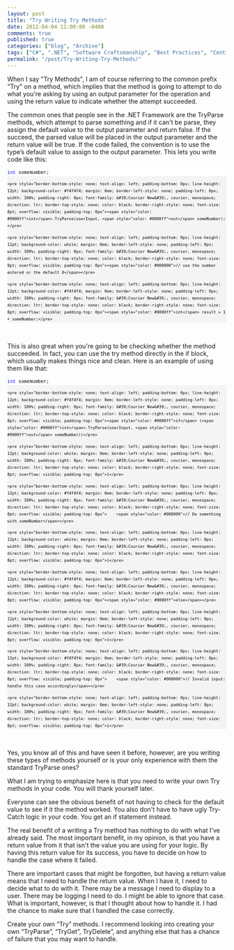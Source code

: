 ```yaml
---
layout: post
title: "Try Writing Try Methods"
date: 2012-04-04 11:00:00 -0400
comments: true
published: true
categories: ["blog", "Archive"]
tags: ["C#", ".NET", "Software Craftsmanship", "Best Practices", "Continuous Improvement"]
permalink: "/post/Try-Writing-Try-Methods/"
---
```

<!-- more -->



<p>When I say &quot;Try Methods&quot;, I am of course referring to the common prefix &quot;Try&quot; on a method, which implies that the method is going to attempt to do what you're asking by using an output parameter for the operation and using the return value to indicate whether the attempt succeeded.</p>  <p>The common ones that people see in the .NET Framework are the TryParse methods, which attempt to parse something and if it can't be parse, they assign the default value to the output parameter and return false. If the succeed, the parsed value will be placed in the output parameter and the return value will be true. If the code failed, the convention is to use the type’s default value to assign to the output parameter. This lets you write code like this:</p>  <div id="codeSnippetWrapper">   <div style="border-bottom-style: none; text-align: left; padding-bottom: 0px; line-height: 12pt; background-color: #f4f4f4; border-left-style: none; padding-left: 0px; width: 100%; padding-right: 0px; font-family: &#39;Courier New&#39;, courier, monospace; direction: ltr; border-top-style: none; color: black; border-right-style: none; font-size: 8pt; overflow: visible; padding-top: 0px" id="codeSnippet">     <pre style="border-bottom-style: none; text-align: left; padding-bottom: 0px; line-height: 12pt; background-color: white; margin: 0em; border-left-style: none; padding-left: 0px; width: 100%; padding-right: 0px; font-family: &#39;Courier New&#39;, courier, monospace; direction: ltr; border-top-style: none; color: black; border-right-style: none; font-size: 8pt; overflow: visible; padding-top: 0px"><span style="color: #0000ff">int</span> someNumber;</pre>
<!--CRLF-->

    <pre style="border-bottom-style: none; text-align: left; padding-bottom: 0px; line-height: 12pt; background-color: #f4f4f4; margin: 0em; border-left-style: none; padding-left: 0px; width: 100%; padding-right: 0px; font-family: &#39;Courier New&#39;, courier, monospace; direction: ltr; border-top-style: none; color: black; border-right-style: none; font-size: 8pt; overflow: visible; padding-top: 0px"><span style="color: #0000ff">int</span>.TryParse(userInput, <span style="color: #0000ff">out</span> someNumber);</pre>
<!--CRLF-->

    <pre style="border-bottom-style: none; text-align: left; padding-bottom: 0px; line-height: 12pt; background-color: white; margin: 0em; border-left-style: none; padding-left: 0px; width: 100%; padding-right: 0px; font-family: &#39;Courier New&#39;, courier, monospace; direction: ltr; border-top-style: none; color: black; border-right-style: none; font-size: 8pt; overflow: visible; padding-top: 0px"><span style="color: #008000">// use the number entered or the default 0</span></pre>
<!--CRLF-->

    <pre style="border-bottom-style: none; text-align: left; padding-bottom: 0px; line-height: 12pt; background-color: #f4f4f4; margin: 0em; border-left-style: none; padding-left: 0px; width: 100%; padding-right: 0px; font-family: &#39;Courier New&#39;, courier, monospace; direction: ltr; border-top-style: none; color: black; border-right-style: none; font-size: 8pt; overflow: visible; padding-top: 0px"><span style="color: #0000ff">int</span> result = 1 + someNumber;</pre>
<!--CRLF--></div>
</div>

<p>&#160;</p>

<p>This is also great when you're going to be checking whether the method succeeded. In fact, you can use the try method directly in the if block, which usually makes things nice and clean. Here is an example of using them like that:</p>

<div id="codeSnippetWrapper">
  <div style="border-bottom-style: none; text-align: left; padding-bottom: 0px; line-height: 12pt; background-color: #f4f4f4; border-left-style: none; padding-left: 0px; width: 100%; padding-right: 0px; font-family: &#39;Courier New&#39;, courier, monospace; direction: ltr; border-top-style: none; color: black; border-right-style: none; font-size: 8pt; overflow: visible; padding-top: 0px" id="codeSnippet">
    <pre style="border-bottom-style: none; text-align: left; padding-bottom: 0px; line-height: 12pt; background-color: white; margin: 0em; border-left-style: none; padding-left: 0px; width: 100%; padding-right: 0px; font-family: &#39;Courier New&#39;, courier, monospace; direction: ltr; border-top-style: none; color: black; border-right-style: none; font-size: 8pt; overflow: visible; padding-top: 0px"><span style="color: #0000ff">int</span> someNumber;</pre>
<!--CRLF-->

    <pre style="border-bottom-style: none; text-align: left; padding-bottom: 0px; line-height: 12pt; background-color: #f4f4f4; margin: 0em; border-left-style: none; padding-left: 0px; width: 100%; padding-right: 0px; font-family: &#39;Courier New&#39;, courier, monospace; direction: ltr; border-top-style: none; color: black; border-right-style: none; font-size: 8pt; overflow: visible; padding-top: 0px"><span style="color: #0000ff">if</span> (<span style="color: #0000ff">int</span>.TryParse(userInput, <span style="color: #0000ff">out</span> someNumber))</pre>
<!--CRLF-->

    <pre style="border-bottom-style: none; text-align: left; padding-bottom: 0px; line-height: 12pt; background-color: white; margin: 0em; border-left-style: none; padding-left: 0px; width: 100%; padding-right: 0px; font-family: &#39;Courier New&#39;, courier, monospace; direction: ltr; border-top-style: none; color: black; border-right-style: none; font-size: 8pt; overflow: visible; padding-top: 0px">{</pre>
<!--CRLF-->

    <pre style="border-bottom-style: none; text-align: left; padding-bottom: 0px; line-height: 12pt; background-color: #f4f4f4; margin: 0em; border-left-style: none; padding-left: 0px; width: 100%; padding-right: 0px; font-family: &#39;Courier New&#39;, courier, monospace; direction: ltr; border-top-style: none; color: black; border-right-style: none; font-size: 8pt; overflow: visible; padding-top: 0px">    <span style="color: #008000">// Do something with someNumber</span></pre>
<!--CRLF-->

    <pre style="border-bottom-style: none; text-align: left; padding-bottom: 0px; line-height: 12pt; background-color: white; margin: 0em; border-left-style: none; padding-left: 0px; width: 100%; padding-right: 0px; font-family: &#39;Courier New&#39;, courier, monospace; direction: ltr; border-top-style: none; color: black; border-right-style: none; font-size: 8pt; overflow: visible; padding-top: 0px">}</pre>
<!--CRLF-->

    <pre style="border-bottom-style: none; text-align: left; padding-bottom: 0px; line-height: 12pt; background-color: #f4f4f4; margin: 0em; border-left-style: none; padding-left: 0px; width: 100%; padding-right: 0px; font-family: &#39;Courier New&#39;, courier, monospace; direction: ltr; border-top-style: none; color: black; border-right-style: none; font-size: 8pt; overflow: visible; padding-top: 0px"><span style="color: #0000ff">else</span></pre>
<!--CRLF-->

    <pre style="border-bottom-style: none; text-align: left; padding-bottom: 0px; line-height: 12pt; background-color: white; margin: 0em; border-left-style: none; padding-left: 0px; width: 100%; padding-right: 0px; font-family: &#39;Courier New&#39;, courier, monospace; direction: ltr; border-top-style: none; color: black; border-right-style: none; font-size: 8pt; overflow: visible; padding-top: 0px">{</pre>
<!--CRLF-->

    <pre style="border-bottom-style: none; text-align: left; padding-bottom: 0px; line-height: 12pt; background-color: #f4f4f4; margin: 0em; border-left-style: none; padding-left: 0px; width: 100%; padding-right: 0px; font-family: &#39;Courier New&#39;, courier, monospace; direction: ltr; border-top-style: none; color: black; border-right-style: none; font-size: 8pt; overflow: visible; padding-top: 0px">    <span style="color: #008000">// Invalid input: handle this case accordingly</span></pre>
<!--CRLF-->

    <pre style="border-bottom-style: none; text-align: left; padding-bottom: 0px; line-height: 12pt; background-color: white; margin: 0em; border-left-style: none; padding-left: 0px; width: 100%; padding-right: 0px; font-family: &#39;Courier New&#39;, courier, monospace; direction: ltr; border-top-style: none; color: black; border-right-style: none; font-size: 8pt; overflow: visible; padding-top: 0px">}</pre>
<!--CRLF--></div>
</div>

<p>&#160;</p>

<p>Yes, you know all of this and have seen it before, however, are you writing these types of methods yourself or is your only experience with them the standard TryParse ones?</p>

<p>What I am trying to emphasize here is that you need to write your own Try methods in your code. You will thank yourself later. </p>

<p>Everyone can see the obvious benefit of not having to check for the default value to see if it the method worked. You also don't have to have ugly Try-Catch logic in your code. You get an if statement instead.</p>

<p>The real benefit of a writing a Try method has nothing to do with what I've already said. The most important benefit, in my opinion, is that you have a return value from it that isn't the value you are using for your logic. By having this return value for its success, you have to decide on how to handle the case where it failed. </p>

<p>There are important cases that might be forgotten, but having a return value means that I need to handle the return value. When I have it, I need to decide what to do with it. There may be a message I need to display to a user. There may be logging I need to do. I might be able to ignore that case. What is important, however, is that I thought about how to handle it. I had the chance to make sure that I handled the case correctly.</p>

<p>Create your own “Try” methods. I recommend looking into creating your own “TryParse”, “TryGet”, TryDelete”, and anything else that has a chance of failure that you may want to handle.</p>
